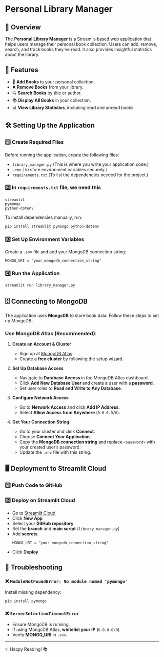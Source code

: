 # Personal Library Manager

## 📖 Overview

The **Personal Library Manager** is a Streamlit-based web application that helps users manage their personal book collection. Users can add, remove, search, and track books they've read. It also provides insightful statistics about the library.

## 🚀 Features

- 📕 **Add Books** to your personal collection.
- ❌ **Remove Books** from your library.
- 🔍 **Search Books** by title or author.
- 📚 **Display All Books** in your collection.
- 📊 **View Library Statistics**, including read and unread books.

## 🛠️ Setting Up the Application

### 1️⃣ Create Required Files

Before running the application, create the following files:

- `library_manager.py` (This is where you write your application code.)
- `.env` (To store environment variables securely.)
- `requirements.txt` (To list the dependencies needed for the project.)

### 2️⃣ In `requirements.txt` file, we need this

```
streamlit
pymongo
python-dotenv
```

To install dependencies manually, run:

```sh
pip install streamlit pymongo python-dotenv
```

### 3️⃣ Set Up Environment Variables

Create a `.env` file and add your MongoDB connection string:

```
MONGO_URI = "your_mongodb_connection_string"
```

### 4️⃣ Run the Application

```sh
streamlit run library_manager.py
```

## 🗄️ Connecting to MongoDB

The application uses **MongoDB** to store book data. Follow these steps to set up MongoDB:

### Use MongoDB Atlas (Recommended):

1. **Create an Account & Cluster**

   - Sign up at [MongoDB Atlas](https://www.mongodb.com/cloud/atlas/register).
   - Create a **free cluster** by following the setup wizard.

2. **Set Up Database Access**

   - Navigate to **Database Access** in the MongoDB Atlas dashboard.
   - Click **Add New Database User** and create a user with a **password**.
   - Set user roles to **Read and Write to Any Database**.

3. **Configure Network Access**

   - Go to **Network Access** and click **Add IP Address**.
   - Select **Allow Access from Anywhere** (`0.0.0.0/0`).

4. **Get Your Connection String**

   - Go to your cluster and click **Connect**.
   - Choose **Connect Your Application**.
   - Copy the **MongoDB connection string** and replace `<password>` with your created user’s password.
   - Update the `.env` file with this string.

## 🖥️ Deployment to Streamlit Cloud

### 1️⃣ Push Code to GitHub

### 2️⃣ Deploy on Streamlit Cloud

- Go to [Streamlit Cloud](https://share.streamlit.io/)
- Click **New App**
- Select your **GitHub repository**
- Set the **branch** and **main script** (`library_manager.py`)
- Add **secrets**:
  ```
  MONGO_URI = "your_mongodb_connection_string"
  ```
- Click **Deploy**

## 🔧 Troubleshooting

### ❌ `ModuleNotFoundError: No module named 'pymongo'`

Install missing dependency:

```sh
pip install pymongo
```

### ❌ `ServerSelectionTimeoutError`

- Ensure MongoDB is running.
- If using MongoDB Atlas, **whitelist your IP** (`0.0.0.0/0`).
- Verify **MONGO\_URI** in `.env`.

---

✨ Happy Reading! 📚

